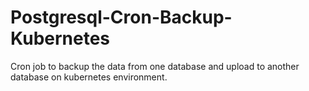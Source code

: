 # Postgresql-Cron-Backup-Kubernetes
Cron job to backup the data from one database and upload to another database on kubernetes environment.

